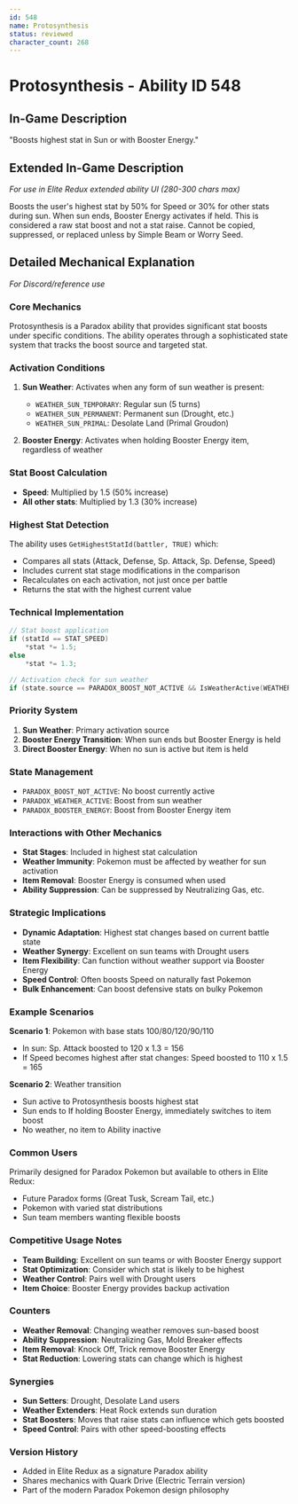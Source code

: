 ```yaml
---
id: 548
name: Protosynthesis
status: reviewed
character_count: 268
---
```


# Protosynthesis - Ability ID 548

## In-Game Description
"Boosts highest stat in Sun or with Booster Energy."

## Extended In-Game Description
*For use in Elite Redux extended ability UI (280-300 chars max)*

Boosts the user's highest stat by 50% for Speed or 30% for other stats during sun. When sun ends, Booster Energy activates if held. This is considered a raw stat boost and not a stat raise. Cannot be copied, suppressed, or replaced unless by Simple Beam or Worry Seed.

## Detailed Mechanical Explanation
*For Discord/reference use*

### Core Mechanics
Protosynthesis is a Paradox ability that provides significant stat boosts under specific conditions. The ability operates through a sophisticated state system that tracks the boost source and targeted stat.

### Activation Conditions
1. **Sun Weather**: Activates when any form of sun weather is present:
   - `WEATHER_SUN_TEMPORARY`: Regular sun (5 turns)
   - `WEATHER_SUN_PERMANENT`: Permanent sun (Drought, etc.)
   - `WEATHER_SUN_PRIMAL`: Desolate Land (Primal Groudon)

2. **Booster Energy**: Activates when holding Booster Energy item, regardless of weather

### Stat Boost Calculation
- **Speed**: Multiplied by 1.5 (50% increase)
- **All other stats**: Multiplied by 1.3 (30% increase)

### Highest Stat Detection
The ability uses `GetHighestStatId(battler, TRUE)` which:
- Compares all stats (Attack, Defense, Sp. Attack, Sp. Defense, Speed)
- Includes current stat stage modifications in the comparison
- Recalculates on each activation, not just once per battle
- Returns the stat with the highest current value

### Technical Implementation
```cpp
// Stat boost application
if (statId == STAT_SPEED)
    *stat *= 1.5;
else
    *stat *= 1.3;

// Activation check for sun weather
if (state.source == PARADOX_BOOST_NOT_ACTIVE && IsWeatherActive(WEATHER_SUN_ANY))
```

### Priority System
1. **Sun Weather**: Primary activation source
2. **Booster Energy Transition**: When sun ends but Booster Energy is held
3. **Direct Booster Energy**: When no sun is active but item is held

### State Management
- `PARADOX_BOOST_NOT_ACTIVE`: No boost currently active
- `PARADOX_WEATHER_ACTIVE`: Boost from sun weather
- `PARADOX_BOOSTER_ENERGY`: Boost from Booster Energy item

### Interactions with Other Mechanics
- **Stat Stages**: Included in highest stat calculation
- **Weather Immunity**: Pokemon must be affected by weather for sun activation
- **Item Removal**: Booster Energy is consumed when used
- **Ability Suppression**: Can be suppressed by Neutralizing Gas, etc.

### Strategic Implications
- **Dynamic Adaptation**: Highest stat changes based on current battle state
- **Weather Synergy**: Excellent on sun teams with Drought users
- **Item Flexibility**: Can function without weather support via Booster Energy
- **Speed Control**: Often boosts Speed on naturally fast Pokemon
- **Bulk Enhancement**: Can boost defensive stats on bulky Pokemon

### Example Scenarios
**Scenario 1**: Pokemon with base stats 100/80/120/90/110
- In sun: Sp. Attack boosted to 120 x 1.3 = 156
- If Speed becomes highest after stat changes: Speed boosted to 110 x 1.5 = 165

**Scenario 2**: Weather transition
- Sun active to Protosynthesis boosts highest stat
- Sun ends to If holding Booster Energy, immediately switches to item boost
- No weather, no item to Ability inactive

### Common Users
Primarily designed for Paradox Pokemon but available to others in Elite Redux:
- Future Paradox forms (Great Tusk, Scream Tail, etc.)
- Pokemon with varied stat distributions
- Sun team members wanting flexible boosts

### Competitive Usage Notes
- **Team Building**: Excellent on sun teams or with Booster Energy support
- **Stat Optimization**: Consider which stat is likely to be highest
- **Weather Control**: Pairs well with Drought users
- **Item Choice**: Booster Energy provides backup activation

### Counters
- **Weather Removal**: Changing weather removes sun-based boost
- **Ability Suppression**: Neutralizing Gas, Mold Breaker effects
- **Item Removal**: Knock Off, Trick remove Booster Energy
- **Stat Reduction**: Lowering stats can change which is highest

### Synergies
- **Sun Setters**: Drought, Desolate Land users
- **Weather Extenders**: Heat Rock extends sun duration
- **Stat Boosters**: Moves that raise stats can influence which gets boosted
- **Speed Control**: Pairs with other speed-boosting effects

### Version History
- Added in Elite Redux as a signature Paradox ability
- Shares mechanics with Quark Drive (Electric Terrain version)
- Part of the modern Paradox Pokemon design philosophy